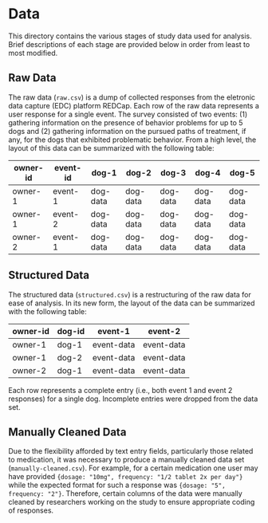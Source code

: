 # Data

This directory contains the various stages of study data used for analysis.
Brief descriptions of each stage are provided below in order from least to most
modified.

## Raw Data

The raw data (`raw.csv`) is a dump of collected responses from the eletronic
data capture (EDC) platform REDCap. Each row of the raw data represents a user
response for a single event. The survey consisted of two events: (1) gathering
information on the presence of behavior problems for up to 5 dogs and (2)
gathering information on the pursued paths of treatment, if any, for the dogs
that exhibited problematic behavior. From a high level, the layout of this data
can be summarized with the following table:

| owner-id | event-id | dog-1    | dog-2    | dog-3    | dog-4    | dog-5    |
|----------|----------|----------|----------|----------|----------|----------|
| owner-1  | event-1  | dog-data | dog-data | dog-data | dog-data | dog-data |
| owner-1  | event-2  | dog-data | dog-data | dog-data | dog-data | dog-data |
| owner-2  | event-1  | dog-data | dog-data | dog-data | dog-data | dog-data |

## Structured Data

The structured data (`structured.csv`) is a restructuring of the raw data for
ease of analysis. In its new form, the layout of the data can be summarized with
the following table:

| owner-id | dog-id | event-1    | event-2    |
|----------|--------|------------|------------|
| owner-1  | dog-1  | event-data | event-data |
| owner-1  | dog-2  | event-data | event-data |
| owner-2  | dog-1  | event-data | event-data |

Each row represents a complete entry (i.e., both event 1 and event 2 responses)
for a single dog. Incomplete entries were dropped from the data set.

## Manually Cleaned Data

Due to the flexibility afforded by text entry fields, particularly those related
to medication, it was necessary to produce a manually cleaned data set
(`manually-cleaned.csv`). For example, for a certain medication one user may
have provided `{dosage: "10mg", frequency: "1/2 tablet 2x per day"}` while the
expected format for such a response was `{dosage: "5", frequency: "2"}`.
Therefore, certain columns of the data were manually cleaned by researchers
working on the study to ensure appropriate coding of responses.

